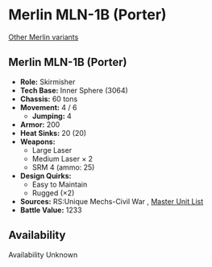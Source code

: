 # Merlin MLN-1B (Porter) 

[Other Merlin variants](../merlin.md) 

## Merlin MLN-1B (Porter) 

- **Role:** Skirmisher 
- **Tech Base:** Inner Sphere (3064) 
- **Chassis:** 60 tons 
- **Movement:** 4 / 6 
  - **Jumping:** 4 
- **Armor:** 200 
- **Heat Sinks:** 20 (20) 
- **Weapons:** 
  - Large Laser 
  - Medium Laser × 2 
  - SRM 4 (ammo: 25) 
- **Design Quirks:** 
  - Easy to Maintain 
  - Rugged (×2) 
- **Sources:** RS:Unique Mechs-Civil War , [Master Unit List](http://masterunitlist.info/Unit/Details/2179) 
- **Battle Value:** 1233 

## Availability 

Availability Unknown 


